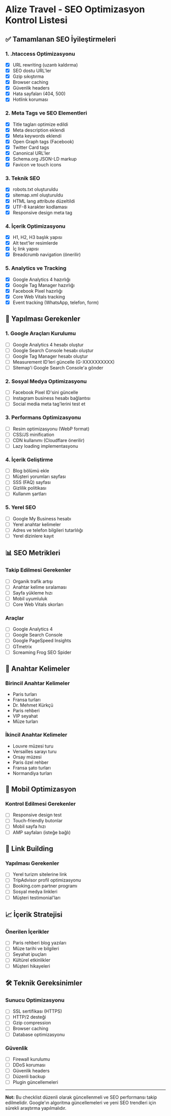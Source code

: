 # Alize Travel - SEO Optimizasyon Kontrol Listesi

## ✅ Tamamlanan SEO İyileştirmeleri

### 1. .htaccess Optimizasyonu
- [x] URL rewriting (uzantı kaldırma)
- [x] SEO dostu URL'ler
- [x] Gzip sıkıştırma
- [x] Browser caching
- [x] Güvenlik headers
- [x] Hata sayfaları (404, 500)
- [x] Hotlink koruması

### 2. Meta Tags ve SEO Elementleri
- [x] Title tagları optimize edildi
- [x] Meta description eklendi
- [x] Meta keywords eklendi
- [x] Open Graph tags (Facebook)
- [x] Twitter Card tags
- [x] Canonical URL'ler
- [x] Schema.org JSON-LD markup
- [x] Favicon ve touch icons

### 3. Teknik SEO
- [x] robots.txt oluşturuldu
- [x] sitemap.xml oluşturuldu
- [x] HTML lang attribute düzeltildi
- [x] UTF-8 karakter kodlaması
- [x] Responsive design meta tag

### 4. İçerik Optimizasyonu
- [x] H1, H2, H3 başlık yapısı
- [x] Alt text'ler resimlerde
- [x] İç link yapısı
- [x] Breadcrumb navigation (önerilir)

### 5. Analytics ve Tracking
- [x] Google Analytics 4 hazırlığı
- [x] Google Tag Manager hazırlığı
- [x] Facebook Pixel hazırlığı
- [x] Core Web Vitals tracking
- [x] Event tracking (WhatsApp, telefon, form)

## 🔄 Yapılması Gerekenler

### 1. Google Araçları Kurulumu
- [ ] Google Analytics 4 hesabı oluştur
- [ ] Google Search Console hesabı oluştur
- [ ] Google Tag Manager hesabı oluştur
- [ ] Measurement ID'leri güncelle (G-XXXXXXXXXX)
- [ ] Sitemap'i Google Search Console'a gönder

### 2. Sosyal Medya Optimizasyonu
- [ ] Facebook Pixel ID'sini güncelle
- [ ] Instagram business hesabı bağlantısı
- [ ] Social media meta tag'lerini test et

### 3. Performans Optimizasyonu
- [ ] Resim optimizasyonu (WebP format)
- [ ] CSS/JS minification
- [ ] CDN kullanımı (Cloudflare önerilir)
- [ ] Lazy loading implementasyonu

### 4. İçerik Geliştirme
- [ ] Blog bölümü ekle
- [ ] Müşteri yorumları sayfası
- [ ] SSS (FAQ) sayfası
- [ ] Gizlilik politikası
- [ ] Kullanım şartları

### 5. Yerel SEO
- [ ] Google My Business hesabı
- [ ] Yerel anahtar kelimeler
- [ ] Adres ve telefon bilgileri tutarlılığı
- [ ] Yerel dizinlere kayıt

## 📊 SEO Metrikleri

### Takip Edilmesi Gerekenler
- [ ] Organik trafik artışı
- [ ] Anahtar kelime sıralaması
- [ ] Sayfa yükleme hızı
- [ ] Mobil uyumluluk
- [ ] Core Web Vitals skorları

### Araçlar
- [ ] Google Analytics 4
- [ ] Google Search Console
- [ ] Google PageSpeed Insights
- [ ] GTmetrix
- [ ] Screaming Frog SEO Spider

## 🎯 Anahtar Kelimeler

### Birincil Anahtar Kelimeler
- Paris turları
- Fransa turları
- Dr. Mehmet Kürkçü
- Paris rehberi
- VIP seyahat
- Müze turları

### İkincil Anahtar Kelimeler
- Louvre müzesi turu
- Versailles sarayı turu
- Orsay müzesi
- Paris özel rehber
- Fransa şato turları
- Normandiya turları

## 📱 Mobil Optimizasyon

### Kontrol Edilmesi Gerekenler
- [ ] Responsive design test
- [ ] Touch-friendly butonlar
- [ ] Mobil sayfa hızı
- [ ] AMP sayfaları (isteğe bağlı)

## 🔗 Link Building

### Yapılması Gerekenler
- [ ] Yerel turizm sitelerine link
- [ ] TripAdvisor profil optimizasyonu
- [ ] Booking.com partner programı
- [ ] Sosyal medya linkleri
- [ ] Müşteri testimonial'ları

## 📈 İçerik Stratejisi

### Önerilen İçerikler
- [ ] Paris rehberi blog yazıları
- [ ] Müze tarihi ve bilgileri
- [ ] Seyahat ipuçları
- [ ] Kültürel etkinlikler
- [ ] Müşteri hikayeleri

## 🛠️ Teknik Gereksinimler

### Sunucu Optimizasyonu
- [ ] SSL sertifikası (HTTPS)
- [ ] HTTP/2 desteği
- [ ] Gzip compression
- [ ] Browser caching
- [ ] Database optimizasyonu

### Güvenlik
- [ ] Firewall kurulumu
- [ ] DDoS koruması
- [ ] Güvenlik headers
- [ ] Düzenli backup
- [ ] Plugin güncellemeleri

---

**Not:** Bu checklist düzenli olarak güncellenmeli ve SEO performansı takip edilmelidir. Google'ın algoritma güncellemeleri ve yeni SEO trendleri için sürekli araştırma yapılmalıdır.
